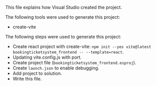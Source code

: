 This file explains how Visual Studio created the project.

The following tools were used to generate this project:
- create-vite

The following steps were used to generate this project:
- Create react project with create-vite: `npm init --yes vite@latest bookingticketsystem_frontend -- --template=react`.
- Updating vite.config.js with port.
- Create project file (`bookingticketsystem_frontend.esproj`).
- Create `launch.json` to enable debugging.
- Add project to solution.
- Write this file.
